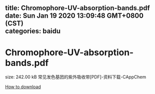 
title: Chromophore-UV-absorption-bands.pdf
date: Sun Jan 19 2020 13:09:48 GMT+0800 (CST)    
categories: baidu
---

# Chromophore-UV-absorption-bands.pdf
size: 242.00 kB
 常见发色基团的紫外吸收带[PDF]-资料下载-CAppChem
 

[How to download](https://bpcam.bemobtrk.com/go/2ceec3aa-1ca2-46d6-b9ff-aaa5c184517c?jno=154)